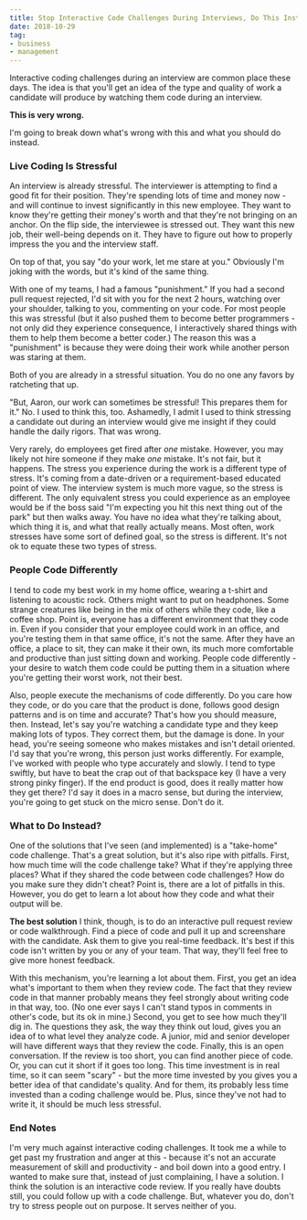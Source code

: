 ```yaml
---
title: Stop Interactive Code Challenges During Interviews, Do This Instead
date: 2018-10-29
tag:
- business
- management
---
```

Interactive coding challenges during an interview are common place these days.  The idea is that you'll get an idea of the type and quality of work a candidate will produce by watching them code during an interview.

<!--more-->

**This is very wrong.**

I'm going to break down what's wrong with this and what you should do instead.

### Live Coding Is Stressful

An interview is already stressful. The interviewer is attempting to find a good fit for their position. They're spending lots of time and money now - and will continue to invest significantly in this new employee. They want to know they're getting their money's worth and that they're not bringing on an anchor.  On the flip side, the interviewee is stressed out. They want this new job, their well-being depends on it.  They have to figure out how to properly impress the you and the interview staff.

On top of that, you say "do your work, let me stare at you."  Obviously I'm joking with the words, but it's kind of the same thing.

With one of my teams, I had a famous "punishment."  If you had a second pull request rejected, I'd sit with you for the next 2 hours, watching over your shoulder, talking to you, commenting on your code.  For most people this was stressful (but it also pushed them to become better programmers - not only did they experience consequence, I interactively shared things with them to help them become a better coder.)  The reason this was a "punishment" is because they were doing their work while another person was staring at them.

Both of you are already in a stressful situation. You do no one any favors by ratcheting that up.

"But, Aaron, our work can sometimes be stressful! This prepares them for it."  No.  I used to think this, too. Ashamedly, I admit I used to think stressing a candidate out during an interview would give me insight if they could handle the daily rigors.  That was wrong.

Very rarely, do employees get fired after *one* mistake.  However, you may likely not hire someone if they make *one* mistake. It's not fair, but it happens.  The stress you experience during the work is a different type of stress. It's coming from a date-driven or a requirement-based educated point of view.  The interview system is much more vague, so the stress is different.  The only equivalent stress you could experience as an employee would be if the boss said "I'm expecting you hit this next thing out of the park" but then walks away. You have no idea what they're talking about, which thing it is, and what that really actually means.  Most often, work stresses have some sort of defined goal, so the stress is different.  It's not ok to equate these two types of stress.

### People Code Differently

I tend to code my best work in my home office, wearing a t-shirt and listening to acoustic rock.  Others might want to put on headphones. Some strange creatures like being in the mix of others while they code, like a coffee shop.  Point is, everyone has a different environment that they code in. Even if you consider that your employee could work in an office, and you're testing them in that same office, it's not the same. After they have an office, a place to sit, they can make it their own, its much more comfortable and productive than just sitting down and working.  People code differently - your desire to watch them code could be putting them in a situation where you're getting their worst work, not their best.

Also, people execute the mechanisms of code differently.  Do you care how they code, or do you care that the product is done, follows good design patterns and is on time and accurate?  That's how you should measure, then.  Instead, let's say you're watching a candidate type and they keep making lots of typos.  They correct them, but the damage is done. In your head, you're seeing someone who makes mistakes and isn't detail oriented.  I'd say that you're wrong, this person just works differently.  For example, I've worked with people who type accurately and slowly. I tend to type swiftly, but have to beat the crap out of that backspace key (I have a very strong pinky finger).  If the end product is good, does it really matter how they get there?  I'd say it does in a macro sense, but during the interview, you're going to get stuck on the micro sense.  Don't do it.

### What to Do Instead?

One of the solutions that I've seen (and implemented) is a "take-home" code challenge.  That's a great solution, but it's also ripe with pitfalls.  First, how much time will the code challenge take?  What if they're applying three places?  What if they shared the code between code challenges? How do you make sure they didn't cheat?  Point is, there are a lot of pitfalls in this.  However, you do get to learn a lot about how they code and what their output will be.

**The best solution** I think, though, is to do an interactive pull request review or code walkthrough.  Find a piece of code and pull it up and screenshare with the candidate.  Ask them to give you real-time feedback. It's best if this code isn't written by you or any of your team.  That way, they'll feel free to give more honest feedback.

With this mechanism, you're learning a lot about them.  First, you get an idea what's important to them when they review code.  The fact that they review code in that manner probably means they feel strongly about writing code in that way, too.  (No one ever says I can't stand typos in comments in other's code, but its ok in mine.)  Second, you get to see how much they'll dig in. The questions they ask, the way they think out loud, gives you an idea of to what level they analyze code.  A junior, mid and senior developer will have different ways that they review the code.  Finally, this is an open conversation. If the review is too short, you can find another piece of code.  Or, you can cut it short if it goes too long.  This time investment is in real time, so it can seem "scary" - but the more time invested by you gives you a better idea of that candidate's quality. And for them, its probably less time invested than a coding challenge would be. Plus, since they've not had to write it, it should be much less stressful.

### End Notes

I'm very much against interactive coding challenges. It took me a while to get past my frustration and anger at this - because it's not an accurate measurement of skill and productivity - and boil down into a good entry. I wanted to make sure that, instead of just complaining, I have a solution. I think the solution is an interactive code review. If you really have doubts still, you could follow up with a code challenge.  But, whatever you do, don't try to stress people out on purpose. It serves neither of you.
